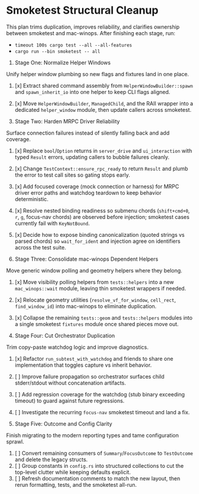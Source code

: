 # Smoketest Structural Cleanup

This plan trims duplication, improves reliability, and clarifies ownership between smoketest and
mac-winops. After finishing each stage, run:
- `timeout 100s cargo test --all --all-features`
- `cargo run --bin smoketest -- all`

1. Stage One: Normalize Helper Windows

Unify helper window plumbing so new flags and fixtures land in one place.

1. [x] Extract shared command assembly from `HelperWindowBuilder::spawn` and
       `spawn_inherit_io` into one helper to keep CLI flags aligned.
2. [x] Move `HelperWindowBuilder`, `ManagedChild`, and the RAII wrapper into a
       dedicated `helper_window` module, then update callers across smoketest.

2. Stage Two: Harden MRPC Driver Reliability

Surface connection failures instead of silently falling back and add coverage.

1. [x] Replace `bool`/`Option` returns in `server_drive` and `ui_interaction`
       with typed `Result` errors, updating callers to bubble failures cleanly.
2. [x] Change `TestContext::ensure_rpc_ready` to return `Result` and plumb the
       error to test call sites so gating stops early.
3. [x] Add focused coverage (mock connection or harness) for MRPC driver error
       paths and watchdog teardown to keep behavior deterministic.
4. [x] Resolve nested binding readiness so submenu chords (`shift+cmd+0`,
       `r`, `g`, focus-nav chords) are observed before injection; smoketest
       cases currently fail with `KeyNotBound`.
5. [x] Decide how to expose binding canonicalization (quoted strings vs parsed
       chords) so `wait_for_ident` and injection agree on identifiers across
       the test suite.

3. Stage Three: Consolidate mac-winops Dependent Helpers

Move generic window polling and geometry helpers where they belong.

1. [x] Move visibility polling helpers from `tests::helpers` into a new
       `mac_winops::wait` module, leaving thin smoketest wrappers if needed.
2. [x] Relocate geometry utilities (`resolve_vf_for_window`, `cell_rect`,
       `find_window_id`) into mac-winops to eliminate duplication.
3. [x] Collapse the remaining `tests::geom` and `tests::helpers` modules into a
       single smoketest `fixtures` module once shared pieces move out.

4. Stage Four: Cut Orchestrator Duplication

Trim copy-paste watchdog logic and improve diagnostics.

1. [x] Refactor `run_subtest_with_watchdog` and friends to share one
       implementation that toggles capture vs inherit behavior.
2. [ ] Improve failure propagation so orchestrator surfaces child stderr/stdout
       without concatenation artifacts.
3. [ ] Add regression coverage for the watchdog (stub binary exceeding timeout)
       to guard against future regressions.
4. [ ] Investigate the recurring `focus-nav` smoketest timeout and land a fix.

5. Stage Five: Outcome and Config Clarity

Finish migrating to the modern reporting types and tame configuration sprawl.

1. [ ] Convert remaining consumers of `Summary`/`FocusOutcome` to `TestOutcome`
       and delete the legacy structs.
2. [ ] Group constants in `config.rs` into structured collections to cut the
       top-level clutter while keeping defaults explicit.
3. [ ] Refresh documentation comments to match the new layout, then rerun
       formatting, tests, and the smoketest all-run.
